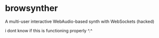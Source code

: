 # browsynther
A multi-user interactive WebAudio-based synth with WebSockets (hacked)

i dont know if this is functioning properly  ^.^
